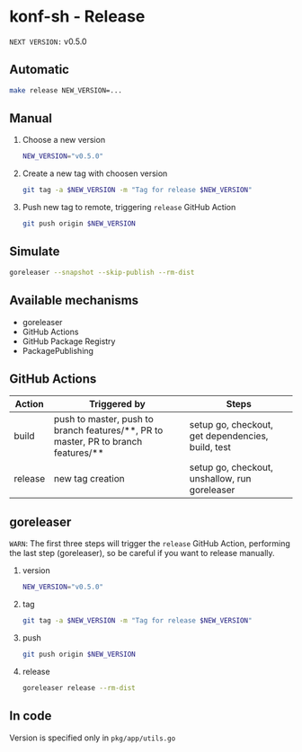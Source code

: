 
# konf-sh - Release

`NEXT VERSION:` v0.5.0

## Automatic

```sh
make release NEW_VERSION=...
```

## Manual

1. Choose a new version
   ```sh
   NEW_VERSION="v0.5.0"
   ```
2. Create a new tag with choosen version
   ```sh
   git tag -a $NEW_VERSION -m "Tag for release $NEW_VERSION"
   ```
3. Push new tag to remote, triggering `release` GitHub Action
   ```sh
   git push origin $NEW_VERSION
   ```

## Simulate

```sh
goreleaser --snapshot --skip-publish --rm-dist
```

## Available mechanisms

- goreleaser
- GitHub Actions
- GitHub Package Registry
- PackagePublishing

## GitHub Actions

| Action  | Triggered by                                                                           | Steps                                             |
|---------|----------------------------------------------------------------------------------------|---------------------------------------------------|
| build   | push to master, push to branch features/\*\*, PR to master, PR to branch features/\*\* | setup go, checkout, get dependencies, build, test |
| release | new tag creation                                                                       | setup go, checkout, unshallow, run goreleaser     |

## goreleaser

`WARN`: The first three steps will trigger the `release` GitHub Action, performing the last step (goreleaser), so be careful if you want to release manually.

1. version
   ```sh
   NEW_VERSION="v0.5.0"
   ```
2. tag
   ```sh
   git tag -a $NEW_VERSION -m "Tag for release $NEW_VERSION"
   ```
3. push
   ```sh
   git push origin $NEW_VERSION
   ```
4. release
   ```sh
   goreleaser release --rm-dist
   ```

## In code

Version is specified only in `pkg/app/utils.go`
